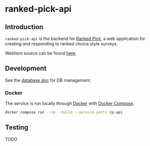 # ranked-pick-api

## Introduction

`ranked-pick-api` is the backend for [Ranked Pick](http://rankedpick.com), a web application for creating and responding to ranked choice style surveys.

Weblient source can be found [here](https://github.com/carterjackson/ranked-pick-web).

## Development

See the [database doc](./docs/database.md) for DB management.

### Docker

The service is run locally through [Docker](https://www.docker.com/) with [Docker Compose](https://docs.docker.com/compose/).

```bash
docker compose run --rm --build --service-ports rp-api
```

## Testing

TODO
